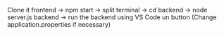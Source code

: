 Clone it
frontend -> npm start -> split terminal -> cd backend -> node server.js
backend -> run the backend using VS Code un button (Change application.properties if necessary)
